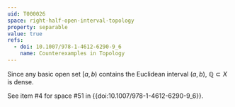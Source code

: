 ```yaml
---
uid: T000026
space: right-half-open-interval-topology
property: separable
value: true
refs:
  - doi: 10.1007/978-1-4612-6290-9_6
    name: Counterexamples in Topology
---
```

Since any basic open set $[a,b)$ contains the Euclidean interval $(a,b)$, $\mathbb{Q} \subset X$ is dense.

See item #4 for space #51 in {{doi:10.1007/978-1-4612-6290-9_6}}.
